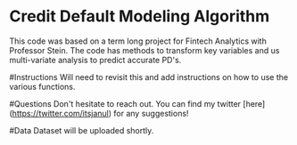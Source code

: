 # Credit Default Modeling Algorithm
This code was based on a term long project for Fintech Analytics with Professor Stein.
The code has methods to transform key variables and us multi-variate analysis to predict
accurate PD's.

#Instructions
Will need to revisit this and add instructions on how to use the various functions.

#Questions
Don't hesitate to reach out.
You can find my twitter [here] (https://twitter.com/itsjanul) for any suggestions! 

#Data
Dataset will be uploaded shortly.
